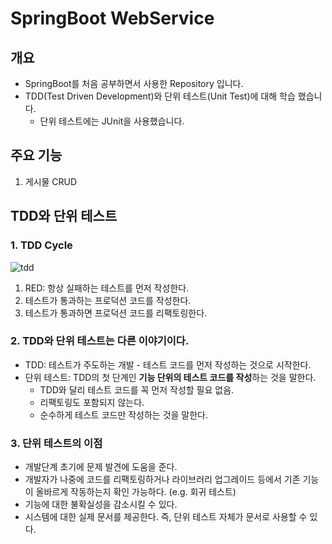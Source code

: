 # SpringBoot WebService

## 개요
* SpringBoot를 처음 공부하면서 사용한 Repository 입니다.
* TDD(Test Driven Development)와 단위 테스트(Unit Test)에 대해 학습 했습니다.
    * 단위 테스트에는 JUnit을 사용했습니다.

## 주요 기능
1. 게시물 CRUD

## TDD와 단위 테스트
### 1. TDD Cycle
![tdd](https://user-images.githubusercontent.com/67419004/103828137-cb9c6f00-50bd-11eb-8d57-1924706a0a73.gif)
1. RED: 항상 실패하는 테스트를 먼저 작성한다.
2. 테스트가 통과하는 프로덕션 코드를 작성한다.
3. 테스트가 통과하면 프로덕션 코드를 리팩토링한다.

### 2. TDD와 단위 테스트는 다른 이야기이다.
- TDD: 테스트가 주도하는 개발 - 테스트 코드를 먼저 작성하는 것으로 시작한다.
- 단위 테스트: TDD의 첫 단계인 **기능 단위의 테스트 코드를 작성**하는 것을 말한다.
    - TDD와 달리 테스트 코드를 꼭 먼저 작성할 필요 없음.
    - 리팩토링도 포함되지 않는다.
    - 순수하게 테스트 코드만 작성하는 것을 말한다.
### 3. 단위 테스트의 이점
- 개발단계 초기에 문제 발견에 도움을 준다.
- 개발자가 나중에 코드를 리팩토링하거나 라이브러리 업그레이드 등에서 기존 기능이 올바르게 작동하는지 확인 가능하다. (e.g. 회귀 테스트)
- 기능에 대한 불확실성을 감소시킬 수 있다.
- 시스템에 대한 실제 문서를 제공한다. 즉, 단위 테스트 자체가 문서로 사용할 수 있다.

